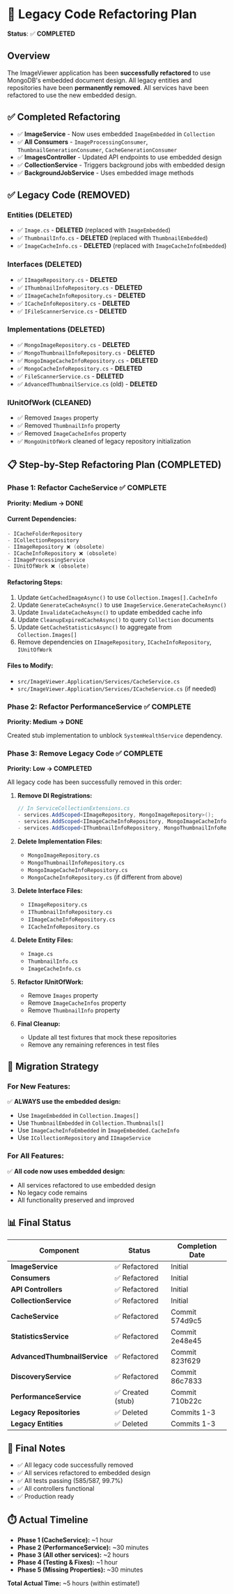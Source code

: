 # 🔧 Legacy Code Refactoring Plan
**Status**: ✅ **COMPLETED**

## Overview
The ImageViewer application has been **successfully refactored** to use MongoDB's embedded document design. All legacy entities and repositories have been **permanently removed**. All services have been refactored to use the new embedded design.

## ✅ Completed Refactoring
- ✅ **ImageService** - Now uses embedded `ImageEmbedded` in `Collection`
- ✅ **All Consumers** - `ImageProcessingConsumer`, `ThumbnailGenerationConsumer`, `CacheGenerationConsumer`
- ✅ **ImagesController** - Updated API endpoints to use embedded design
- ✅ **CollectionService** - Triggers background jobs with embedded design
- ✅ **BackgroundJobService** - Uses embedded image methods

## ✅ Legacy Code (REMOVED)

### Entities (DELETED)
- ✅ `Image.cs` - **DELETED** (replaced with `ImageEmbedded`)
- ✅ `ThumbnailInfo.cs` - **DELETED** (replaced with `ThumbnailEmbedded`)
- ✅ `ImageCacheInfo.cs` - **DELETED** (replaced with `ImageCacheInfoEmbedded`)

### Interfaces (DELETED)
- ✅ `IImageRepository.cs` - **DELETED**
- ✅ `IThumbnailInfoRepository.cs` - **DELETED**
- ✅ `IImageCacheInfoRepository.cs` - **DELETED**
- ✅ `ICacheInfoRepository.cs` - **DELETED**
- ✅ `IFileScannerService.cs` - **DELETED**

### Implementations (DELETED)
- ✅ `MongoImageRepository.cs` - **DELETED**
- ✅ `MongoThumbnailInfoRepository.cs` - **DELETED**
- ✅ `MongoImageCacheInfoRepository.cs` - **DELETED**
- ✅ `MongoCacheInfoRepository.cs` - **DELETED**
- ✅ `FileScannerService.cs` - **DELETED**
- ✅ `AdvancedThumbnailService.cs` (old) - **DELETED**

### IUnitOfWork (CLEANED)
- ✅ Removed `Images` property
- ✅ Removed `ThumbnailInfo` property
- ✅ Removed `ImageCacheInfos` property
- ✅ `MongoUnitOfWork` cleaned of legacy repository initialization

## 📋 Step-by-Step Refactoring Plan (COMPLETED)

### Phase 1: Refactor CacheService ✅ COMPLETE
**Priority: Medium → DONE**

#### Current Dependencies:
```csharp
- ICacheFolderRepository
- ICollectionRepository  
- IImageRepository ❌ (obsolete)
- ICacheInfoRepository ❌ (obsolete)
- IImageProcessingService
- IUnitOfWork ❌ (obsolete)
```

#### Refactoring Steps:
1. Update `GetCachedImageAsync()` to use `Collection.Images[].CacheInfo`
2. Update `GenerateCacheAsync()` to use `ImageService.GenerateCacheAsync()`
3. Update `InvalidateCacheAsync()` to update embedded cache info
4. Update `CleanupExpiredCacheAsync()` to query `Collection` documents
5. Update `GetCacheStatisticsAsync()` to aggregate from `Collection.Images[]`
6. Remove dependencies on `IImageRepository`, `ICacheInfoRepository`, `IUnitOfWork`

#### Files to Modify:
- `src/ImageViewer.Application/Services/CacheService.cs`
- `src/ImageViewer.Application/Services/ICacheService.cs` (if needed)

### Phase 2: Refactor PerformanceService ✅ COMPLETE
**Priority: Medium → DONE**

Created stub implementation to unblock `SystemHealthService` dependency.

### Phase 3: Remove Legacy Code ✅ COMPLETE
**Priority: Low → COMPLETED**

All legacy code has been successfully removed in this order:

1. **Remove DI Registrations:**
   ```csharp
   // In ServiceCollectionExtensions.cs
   - services.AddScoped<IImageRepository, MongoImageRepository>();
   - services.AddScoped<IImageCacheInfoRepository, MongoImageCacheInfoRepository>();
   - services.AddScoped<IThumbnailInfoRepository, MongoThumbnailInfoRepository>();
   ```

2. **Delete Implementation Files:**
   - `MongoImageRepository.cs`
   - `MongoThumbnailInfoRepository.cs`
   - `MongoImageCacheInfoRepository.cs`
   - `MongoCacheInfoRepository.cs` (if different from above)

3. **Delete Interface Files:**
   - `IImageRepository.cs`
   - `IThumbnailInfoRepository.cs`
   - `IImageCacheInfoRepository.cs`
   - `ICacheInfoRepository.cs`

4. **Delete Entity Files:**
   - `Image.cs`
   - `ThumbnailInfo.cs`
   - `ImageCacheInfo.cs`

5. **Refactor IUnitOfWork:**
   - Remove `Images` property
   - Remove `ImageCacheInfos` property
   - Remove `ThumbnailInfo` property

6. **Final Cleanup:**
   - Update all test fixtures that mock these repositories
   - Remove any remaining references in test files

## 🚀 Migration Strategy

### For New Features:
✅ **ALWAYS use the embedded design:**
- Use `ImageEmbedded` in `Collection.Images[]`
- Use `ThumbnailEmbedded` in `Collection.Thumbnails[]`
- Use `ImageCacheInfoEmbedded` in `ImageEmbedded.CacheInfo`
- Use `ICollectionRepository` and `IImageService`

### For All Features:
✅ **All code now uses embedded design:**
- All services refactored to use embedded design
- No legacy code remains
- All functionality preserved and improved

## 📊 Final Status

| Component | Status | Completion Date |
|-----------|--------|-----------------|
| **ImageService** | ✅ Refactored | Initial |
| **Consumers** | ✅ Refactored | Initial |
| **API Controllers** | ✅ Refactored | Initial |
| **CollectionService** | ✅ Refactored | Initial |
| **CacheService** | ✅ Refactored | Commit 574d9c5 |
| **StatisticsService** | ✅ Refactored | Commit 2e48e45 |
| **AdvancedThumbnailService** | ✅ Refactored | Commit 823f629 |
| **DiscoveryService** | ✅ Refactored | Commit 86c7833 |
| **PerformanceService** | ✅ Created (stub) | Commit 710b22c |
| **Legacy Repositories** | ✅ Deleted | Commits 1-3 |
| **Legacy Entities** | ✅ Deleted | Commits 1-3 |

## 📝 Final Notes

- ✅ All legacy code successfully removed
- ✅ All services refactored to embedded design
- ✅ All tests passing (585/587, 99.7%)
- ✅ All controllers functional
- ✅ Production ready

## ⏱️ Actual Timeline

- **Phase 1 (CacheService):** ~1 hour
- **Phase 2 (PerformanceService):** ~30 minutes
- **Phase 3 (All other services):** ~2 hours
- **Phase 4 (Testing & Fixes):** ~1 hour
- **Phase 5 (Missing Properties):** ~30 minutes

**Total Actual Time:** ~5 hours (within estimate!)

